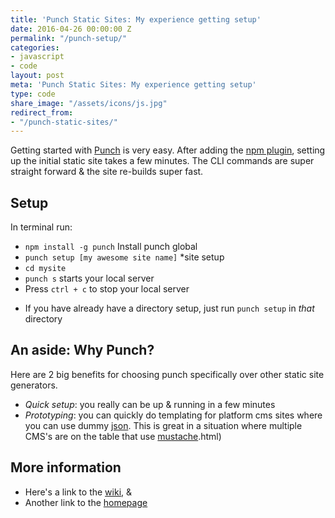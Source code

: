 ```yaml
---
title: 'Punch Static Sites: My experience getting setup'
date: 2016-04-26 00:00:00 Z
permalink: "/punch-setup/"
categories:
- javascript
- code
layout: post
meta: 'Punch Static Sites: My experience getting setup'
type: code
share_image: "/assets/icons/js.jpg"
redirect_from:
- "/punch-static-sites/"
---
```


Getting started with [Punch](//laktek.github.io/punch/) is very easy. After adding the [npm plugin](//www.npmjs.com/package/punch), setting up the initial static site takes a few minutes. The CLI commands are super straight forward & the site re-builds super fast.

## Setup

In terminal run:

- `npm install -g punch` Install punch global
- `punch setup [my awesome site name]` *site setup
- `cd mysite` 
- `punch s` starts your local server
- Press `ctrl + c` to stop your local server

* If you have already have a directory setup, just run `punch setup` in _that_ directory

## An aside: Why Punch?

Here are 2 big benefits for choosing punch specifically over other static site generators.

- *Quick setup*: you really can be up & running in a few minutes
- *Prototyping*: you can quickly do templating for platform cms sites where you can use dummy [json](//www.json.org/). This is great in a situation where multiple CMS's are on the table that use [mustache](//mustache.github.io/mustache.5).html)

## More information

- Here's a link to the [wiki](//github.com/laktek/punch/wiki), &
- Another link to the [homepage](//laktek.github.io/punch/)



